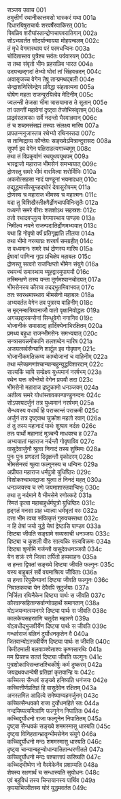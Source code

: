 सञ्जय उवाच	001  
तमुत्तीर्णं रथानीकात्तमसो भास्करं यथा	001a  
दिधारयिषुराचार्यः शरवर्षैरवाकिरत्	001c  
पिबन्निव शरौघांस्तान्द्रोणचापवरातिगान्	002a  
सोऽभ्यवर्तत सोदर्यान्मायया मोहयन्बलम्	002c  
तं मृधे वेगमास्थाय परं परमधन्विनः	003a  
चोदितास्तव पुत्रैश्च सर्वतः पर्यवारयन्	003c  
स तथा संवृतो भीमः प्रहसन्निव भारत	004a  
उदयच्छद्गदां तेभ्यो घोरां तां सिंहवन्नदन्	004c  
अवासृजच्च वेगेन तेषु तान्प्रमथद्बली	004e  
सेन्द्राशनिरिवेन्द्रेण प्रविद्धा संहतात्मना	005a  
घोषेण महता राजन्पूरयित्वेव मेदिनीम्	005c  
ज्वलन्ती तेजसा भीमा त्रासयामास ते सुतान्	005e  
तां पतन्तीं महावेगां दृष्ट्वा तेजोभिसंवृताम्	006a  
प्राद्रवंस्तावकाः सर्वे नदन्तो भैरवान्रवान्	006c  
तं च शब्दमसंसह्यं तस्याः संलक्ष्य मारिष	007a  
प्रापतन्मनुजास्तत्र रथेभ्यो रथिनस्तदा	007c  
स तान्विद्राव्य कौन्तेयः सङ्ख्येऽमित्रान्दुरासदः	008a  
सुपर्ण इव वेगेन पक्षिराडत्यगाच्चमूम्	008c  
तथा तं विप्रकुर्वाणं रथयूथपयूथपम्	009a  
भारद्वाजो महाराज भीमसेनं समभ्ययात्	009c  
द्रोणस्तु समरे भीमं वारयित्वा शरोर्मिभिः	010a  
अकरोत्सहसा नादं पाण्डूनां भयमादधत्	010c  
तद्युद्धमासीत्सुमहद्घोरं देवासुरोपमम्	011a  
द्रोणस्य च महाराज भीमस्य च महात्मनः	011c  
यदा तु विशिखैस्तीक्ष्णैर्द्रोणचापविनिःसृतैः	012a  
वध्यन्ते समरे वीराः शतशोऽथ सहस्रशः	012c  
ततो रथादवप्लुत्य वेगमास्थाय पाण्डवः	013a  
निमील्य नयने राजन्पदातिर्द्रोणमभ्ययात्	013c  
यथा हि गोवृषो वर्षं प्रतिगृह्णाति लीलया	014a  
तथा भीमो नरव्याघ्रः शरवर्षं समग्रहीत्	014c  
स वध्यमानः समरे रथं द्रोणस्य मारिष	015a  
ईषायां पाणिना गृह्य प्रचिक्षेप महाबलः	015c  
द्रोणस्तु सत्वरो राजन्क्षिप्तो भीमेन संयुगे	016a  
रथमन्यं समास्थाय व्यूहद्वारमुपाययौ	016c  
तस्मिन्क्षणे तस्य यन्ता तूर्णमश्वानचोदयत्	017a  
भीमसेनस्य कौरव्य तदद्भुतमिवाभवत्	017c  
ततः स्वरथमास्थाय भीमसेनो महाबलः	018a  
अभ्यवर्तत वेगेन तव पुत्रस्य वाहिनीम्	018c  
स मृद्नन्क्षत्रियानाजौ वातो वृक्षानिवोद्धतः	019a  
अगच्छद्दारयन्सेनां सिन्धुवेगो नगानिव	019c  
भोजानीकं समासाद्य हार्दिक्येनाभिरक्षितम्	020a  
प्रमथ्य बहुधा राजन्भीमसेनः समभ्ययात्	020c  
सन्त्रासयन्ननीकानि तलशब्देन मारिष	021a  
अजयत्सर्वसैन्यानि शार्दूल इव गोवृषान्	021c  
भोजानीकमतिक्रम्य काम्बोजानां च वाहिनीम्	022a  
तथा म्लेच्छगणांश्चान्यान्बहून्युद्धविशारदान्	022c  
सात्यकिं चापि सम्प्रेक्ष्य युध्यमानं नरर्षभम्	023a  
रथेन यत्तः कौन्तेयो वेगेन प्रययौ तदा	023c  
भीमसेनो महाराज द्रष्टुकामो धनञ्जयम्	024a  
अतीत्य समरे योधांस्तावकान्पाण्डुनन्दनः	024c  
सोऽपश्यदर्जुनं तत्र युध्यमानं नरर्षभम्	025a  
सैन्धवस्य वधार्थं हि पराक्रान्तं पराक्रमी	025c  
अर्जुनं तत्र दृष्ट्वाथ चुक्रोश महतो रवान्	026a  
तं तु तस्य महानादं पार्थः शुश्राव नर्दतः	026c  
ततः पार्थो महानादं मुञ्चन्वै माधवश्च ह	027a  
अभ्ययातां महाराज नर्दन्तौ गोवृषाविव	027c  
वासुदेवार्जुनौ श्रुत्वा निनादं तस्य शुष्मिणः	028a  
पुनः पुनः प्रणदतां दिदृक्षन्तौ वृकोदरम्	028c  
भीमसेनरवं श्रुत्वा फल्गुनस्य च धन्विनः	029a  
अप्रीयत महाराज धर्मपुत्रो युधिष्ठिरः	029c  
विशोकश्चाभवद्राजा श्रुत्वा तं निनदं महत्	030a  
धनञ्जयस्य च रणे जयमाशास्तवान्विभुः	030c  
तथा तु नर्दमाने वै भीमसेने रणोत्कटे	031a  
स्मितं कृत्वा महाबाहुर्धर्मपुत्रो युधिष्ठिरः	031c  
हृद्गतं मनसा प्राह ध्यात्वा धर्मभृतां वरः	032a  
दत्ता भीम त्वया संवित्कृतं गुरुवचस्तथा	032c  
न हि तेषां जयो युद्धे येषां द्वेष्टासि पाण्डव	033a  
दिष्ट्या जीवति सङ्ग्रामे सव्यसाची धनञ्जयः	033c  
दिष्ट्या च कुशली वीरः सात्यकिः सत्यविक्रमः	034a  
दिष्ट्या शृणोमि गर्जन्तौ वासुदेवधनञ्जयौ	034c  
येन शक्रं रणे जित्वा तर्पितो हव्यवाहनः	035a  
स हन्ता द्विषतां सङ्ख्ये दिष्ट्या जीवति फल्गुनः	035c  
यस्य बाहुबलं सर्वे वयमाश्रित्य जीविताः	036a  
स हन्ता रिपुसैन्यानां दिष्ट्या जीवति फल्गुनः	036c  
निवातकवचा येन देवैरपि सुदुर्जयाः	037a  
निर्जिता रथिनैकेन दिष्ट्या पार्थः स जीवति	037c  
कौरवान्सहितान्सर्वान्गोग्रहार्थे समागतान्	038a  
योऽजयन्मत्स्यनगरे दिष्ट्या पार्थः स जीवति	038c  
कालकेयसहस्राणि चतुर्दश महारणे	039a  
योऽवधीद्भुजवीर्येण दिष्ट्या पार्थः स जीवति	039c  
गन्धर्वराजं बलिनं दुर्योधनकृतेन वै	040a  
जितवान्योऽस्त्रवीर्येण दिष्ट्या पार्थः स जीवति	040c  
किरीटमाली बलवाञ्श्वेताश्वः कृष्णसारथिः	041a  
मम प्रियश्च सततं दिष्ट्या जीवति फल्गुनः	041c  
पुत्रशोकाभिसन्तप्तश्चिकीर्षुः कर्म दुष्करम्	042a  
जयद्रथवधान्वेषी प्रतिज्ञां कृतवान्हि यः	042c  
कच्चित्स सैन्धवं सङ्ख्ये हनिष्यति धनंजयः	042e  
कच्चित्तीर्णप्रतिज्ञं हि वासुदेवेन रक्षितम्	043a  
अनस्तमित आदित्ये समेष्याम्यहमर्जुनम्	043c  
कच्चित्सैन्धवको राजा दुर्योधनहिते रतः	044a  
नन्दयिष्यत्यमित्राणि फल्गुनेन निपातितः	044c  
कच्चिद्दुर्योधनो राजा फल्गुनेन निपातितम्	045a  
दृष्ट्वा सैन्धवकं सङ्ख्ये शममस्मासु धास्यति	045c  
दृष्ट्वा विनिहतान्भ्रातॄन्भीमसेनेन संयुगे	046a  
कच्चिद्दुर्योधनो मन्दः शममस्मासु धास्यति	046c  
दृष्ट्वा चान्यान्बहून्योधान्पातितान्धरणीतले	047a  
कच्चिद्दुर्योधनो मन्दः पश्चात्तापं करिष्यति	047c  
कच्चिद्भीष्मेण नो वैरमेकेनैव प्रशाम्यति	048a  
शेषस्य रक्षणार्थं च सन्धास्यति सुयोधनः	048c  
एवं बहुविधं तस्य चिन्तयानस्य पार्थिव	049a  
कृपयाभिपरीतस्य घोरं युद्धमवर्तत	049c  
